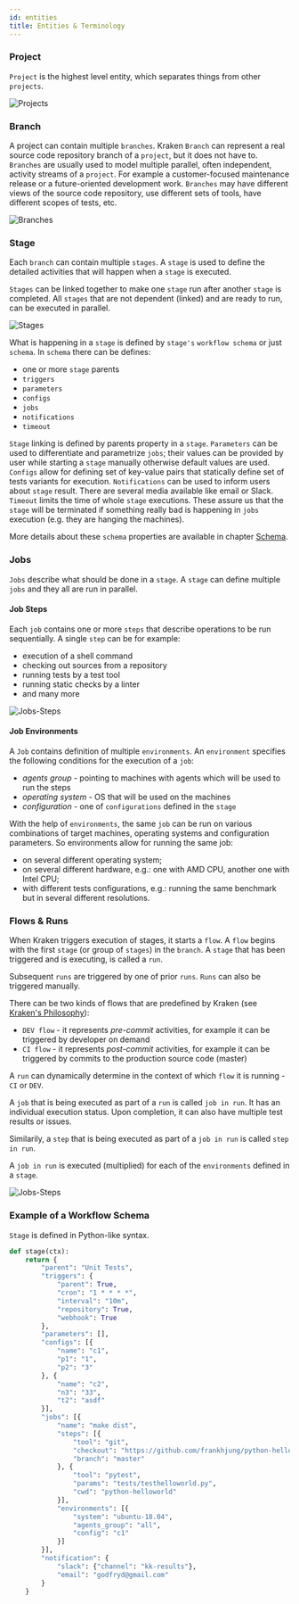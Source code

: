 ```yaml
---
id: entities
title: Entities & Terminology
---
```


### Project
`Project` is the highest level entity, which separates things from other `projects`.

![Projects](/img/kraken-projects.png)

### Branch

A project can contain multiple `branches`. Kraken `Branch` can represent a real source code
repository branch of a `project`, but it does not have to. `Branches` are usually used to model
multiple parallel, often independent, activity streams of a `project`. For example a customer-focused maintenance release
or a future-oriented development work. `Branches` may have different views of the source code repository,
use different sets of tools, have different scopes of tests, etc.

![Branches](/img/kraken-branches.png)

### Stage

Each `branch` can contain multiple `stages`. A `stage` is used to define the detailed activities that will happen when a `stage` is executed.

`Stages` can be linked together to make one `stage` run after another `stage` is completed.
All `stages` that are not dependent (linked) and are ready to run, can be executed in parallel.

![Stages](/img/kraken-stages.png)

What is happening in a `stage` is defined by `stage's` `workflow schema` or just `schema`.
In `schema` there can be defines:
- one or more `stage` parents
- `triggers`
- `parameters`
- `configs`
- `jobs`
- `notifications`
- `timeout`

`Stage` linking is defined by parents property in a `stage`. `Parameters` can be used to differentiate and parametrize `jobs`;
their values can be provided by user while starting a `stage` manually otherwise default values are used.
`Configs` allow for defining set of key-value pairs that statically define set of tests variants for execution.
`Notifications` can be used to inform users about `stage` result. There are several media available like email or Slack.
`Timeout` limits the time of whole `stage` executions. These assure us that the `stage` will be terminated if something really
bad is happening in `jobs` execution (e.g. they are hanging the machines).

More details about these `schema` properties are available in chapter [Schema](schema).

### Jobs

`Jobs` describe what should be done in a `stage`. A `stage` can define multiple `jobs` and they all are run in parallel.

#### Job Steps

Each `job` contains one or more `steps` that describe operations to be run sequentially. A single `step` can be for example:
- execution of a shell command
- checking out sources from a repository
- running tests by a test tool
- running static checks by a linter
- and many more

![Jobs-Steps](/img/kraken-jobs-steps.png)

#### Job Environments

A `Job` contains definition of multiple `environments`. An `environment` specifies the following conditions for the execution of a `job`:
- *agents group* - pointing to machines with agents which will be used to run the steps
- *operating system* - OS that will be used on the machines
- *configuration* - one of `configurations` defined in the `stage`

With the help of `environments`, the same `job` can be run on various combinations of target machines, operating systems and configuration parameters.
So environments allow for running the same job:
- on several different operating system;
- on several different hardware, e.g.: one with AMD CPU, another one with Intel CPU;
- with different tests configurations, e.g.: running the same benchmark but in several different resolutions.

### Flows & Runs

When Kraken triggers execution of stages, it starts a `flow`. A `flow` begins with the first `stage` (or group of `stages`) in the `branch`.
A `stage` that has been triggered and is executing, is called a `run`.

Subsequent `runs` are triggered by one of prior `runs`. `Runs` can also be triggered manually.

There can be two kinds of flows that are predefined by Kraken (see [Kraken's Philosophy](/docs/philosophy)):
- `DEV flow` - it represents *pre-commit* activities, for example it can be triggered by developer on demand
- `CI flow` - it represents *post-commit* activities, for example it can be triggered by commits to the production source code (master)

A `run` can dynamically determine in the context of which `flow` it is running - `CI` or `DEV`.

A `job` that is being executed as part of a `run` is called `job in
run`. It has an individual execution status. Upon completion, it can
also have multiple test results or issues.

Similarily, a `step` that is being executed as part of a `job in run` is called `step in run`.

A `job in run` is executed (multiplied) for each of the `environments` defined in a `stage`.

![Jobs-Steps](/img/kraken-flows.png)


### Example of a Workflow Schema

`Stage` is defined in Python-like syntax.

```python
def stage(ctx):
    return {
        "parent": "Unit Tests",
        "triggers": {
            "parent": True,
            "cron": "1 * * * *",
            "interval": "10m",
            "repository": True,
            "webhook": True
        },
        "parameters": [],
        "configs": [{
            "name": "c1",
            "p1": "1",
            "p2": "3"
        }, {
            "name": "c2",
            "n3": "33",
            "t2": "asdf"
        }],
        "jobs": [{
            "name": "make dist",
            "steps": [{
                "tool": "git",
                "checkout": "https://github.com/frankhjung/python-helloworld.git",
                "branch": "master"
            }, {
                "tool": "pytest",
                "params": "tests/testhelloworld.py",
                "cwd": "python-helloworld"
            }],
            "environments": [{
                "system": "ubuntu-18.04",
                "agents_group": "all",
                "config": "c1"
            }]
        }],
        "notification": {
            "slack": {"channel": "kk-results"},
            "email": "godfryd@gmail.com"
        }
    }
```
